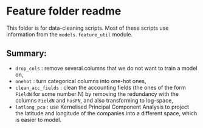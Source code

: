 # Feature folder readme

This folder is for data-cleaning scripts. Most of these scripts use information from the `models.feature_util` module.

## Summary:

- `drop_cols` : remove several columns that we do not want to train a model on,
- `onehot` : turn categorical columns into one-hot ones,
- `clean_acc_fields` : clean the accounting fields (the ones of the form `FieldN` for some number N) by removing the redundancy with the columns `FieldN` and `hasFN`, and also transforming to log-space,
- `latlong_pca` : use Kernelised Principal Component Analysis to project the latitude and longitude of the companies into a different space, which is easier to model.
